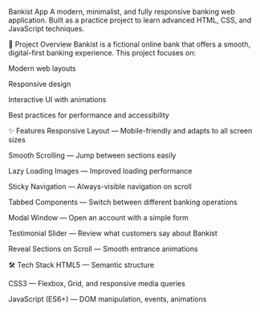 Bankist App
A modern, minimalist, and fully responsive banking web application.
Built as a practice project to learn advanced HTML, CSS, and JavaScript techniques.



🚀 Project Overview
Bankist is a fictional online bank that offers a smooth, digital-first banking experience.
This project focuses on:

Modern web layouts

Responsive design

Interactive UI with animations

Best practices for performance and accessibility

✨ Features
Responsive Layout — Mobile-friendly and adapts to all screen sizes

Smooth Scrolling — Jump between sections easily

Lazy Loading Images — Improved loading performance

Sticky Navigation — Always-visible navigation on scroll

Tabbed Components — Switch between different banking operations

Modal Window — Open an account with a simple form

Testimonial Slider — Review what customers say about Bankist

Reveal Sections on Scroll — Smooth entrance animations

🛠 Tech Stack
HTML5 — Semantic structure

CSS3 — Flexbox, Grid, and responsive media queries

JavaScript (ES6+) — DOM manipulation, events, animations

